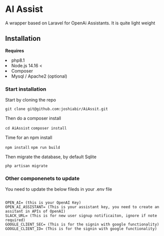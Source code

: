 # AI Assist

A wrapper based on Laravel for OpenAi Assistants. It is quite light weight

## Installation

<strong>Requires</strong>
<li>php8.1</li>
<li>Node.js 14.16 < </li>
<li>Composer</li>
<li>Mysql / Apache2 (optional)</li>

### Start installation
<p>Start by cloning the repo</p>
<code>git clone git@github.com:joshiabir/AiAssit.git</code>

<p>Then do a composer install</p>
<code>cd AiAssist</code>
<code>composer install</code>

<p>Time for an npm install</p>
<code>npm install</code>
<code>npm run build</code>

<p>Then migrate the database, by default Sqlite</p>
<code>php artisan migrate</code>

### Other componenets to update
<p>You need to update the below fileds in your .env file</p>
<code>
OPEN_AI= (this is your OpenAI Key)
OPEN_AI_ASSISTANT= (This is your assistant key, you need to create an assitant in APIs of OpenAI)
SLACK_URL= (This is for new user signup notificaiton, ignore if note required)
GOOGLE_CLIENT_SEC= (This is for the signin with google functionality)
GOOGLE_CLIENT_ID= (This is for the signin with google functionality)

</code>
